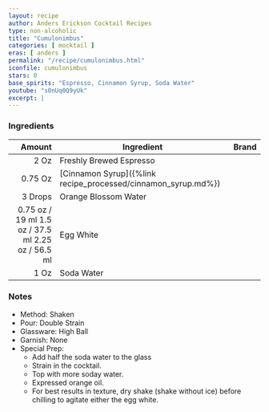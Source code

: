 ```yaml
---
layout: recipe
author: Anders Erickson Cocktail Recipes
type: non-alcoholic
title: "Cumulonimbus"
categories: [ mocktail ]
eras: [ anders ]
permalink: "/recipe/cumulonimbus.html"
iconfile: cumulonimbus
stars: 0
base_spirits: "Espresso, Cinnamon Syrup, Soda Water"
youtube: "s0nUq0Q9yUk"
excerpt: |
---
```


### Ingredients

|  Amount | Ingredient                                          | Brand |
| ------: | --------------------------------------------------- | ----- |
|    2 Oz | Freshly Brewed Espresso                             |
| 0.75 Oz | [Cinnamon Syrup]({%link recipe_processed/cinnamon_syrup.md%}) |
| 3 Drops | Orange Blossom Water                                |
| <span class="onex active">0.75 oz / 19 ml</span>  <span class="twox">1.5 oz / 37.5 ml</span> <span class="threex">2.25 oz / 56.5 ml</span> | Egg White                                           |
|    1 Oz | Soda Water                                          |

### Notes

- Method: Shaken
- Pour: Double Strain
- Glassware: High Ball
- Garnish: None
- Special Prep: 
  - Add half the soda water to the glass
  - Strain in the cocktail. 
  - Top with more soday water. 
  - Expressed orange oil. 
  - For best results in texture, dry shake (shake without ice) before chilling to agitate either the egg white.

